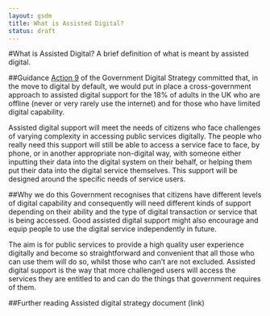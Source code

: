 ```yaml
---
layout: gsdm
title: What is Assisted Digital?
status: draft
---
```

    
#What is Assisted Digital?
A brief definition of what is meant by assisted digital. 

##Guidance
[Action 9](http://publications.cabinetoffice.gov.uk/digital/strategy/#action-09) of the Government Digital Strategy committed that, in the move to digital by default, 
we would put in place a cross-government approach to assisted digital support for the 18% of adults 
in the UK who are offline (never or very rarely use the internet) and for those who have limited digital capability.

Assisted digital support will meet the needs of citizens who face challenges of varying complexity 
in accessing public services digitally. The people who really need this support will still be able to 
access a service face to face, by phone, or in another appropriate non-digital way, with someone either 
inputting their data into the digital system on their behalf, or helping them put their data into the 
digital service themselves. This support will be designed around the specific needs of service users.

##Why we do this
Government recognises that citizens have different levels of digital capability and consequently 
will need different kinds of support depending on their ability and the type of digital transaction 
or service that is being accessed.  Good assisted digital support might also encourage and equip people 
to use the digital service independently in future. 

The aim is for public services to provide a high quality user experience digitally and become so 
straightforward and convenient that all those who can use them will do so, whilst those who can’t are 
not excluded. Assisted digital support is the way that more challenged users will access the services 
they are entitled to and can do the things that government requires of them. 

##Further reading
Assisted digital strategy document (link)



